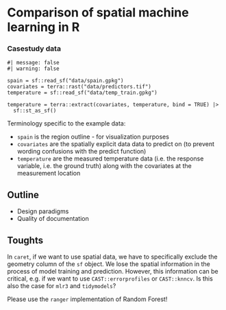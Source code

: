 # Comparison of spatial machine learning in R




### Casestudy data

```{r data}
#| message: false
#| warning: false

spain = sf::read_sf("data/spain.gpkg")
covariates = terra::rast("data/predictors.tif")
temperature = sf::read_sf("data/temp_train.gpkg")

temperature = terra::extract(covariates, temperature, bind = TRUE) |> 
  sf::st_as_sf()

```

Terminology specific to the example data:

- `spain` is the region outline - for visualization purposes 
- `covariates` are the spatially explicit data data to predict on (to prevent wording confusions with the predict function)
- `temperature` are the measured temperature data (i.e. the response variable, i.e. the ground truth) along with the covariates at the measurement location






## Outline

- Design paradigms
- Quality of documentation





## Toughts

In `caret`, if we want to use spatial data, we have to specifically exclude the 
geometry column of the `sf` object. We lose the spatial information in the process 
of model training and prediction. However, this information can be critical,
e.g. if we want to use `CAST::errorprofiles` or `CAST::knncv`.  Is this also the case for `mlr3` and `tidymodels`?


Please use the `ranger` implementation of Random Forest!

